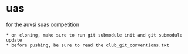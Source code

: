 # uas
for the auvsi suas competition

	* on cloning, make sure to run git submodule init and git submodule update
	* before pushing, be sure to read the club_git_conventions.txt
